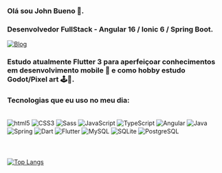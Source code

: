### Olá sou John Bueno 🖖. 
### Desenvolvedor FullStack - Angular 16 / Ionic 6 / Spring Boot. 

[![Blog](https://img.shields.io/badge/LinkedIn-0077B5?style=for-the-badge&logo=linkedin&logoColor=white)](https://www.linkedin.com/in/jo%C3%A3o-paulo-rodrigues-bueno-3b737919b/)

### Estudo atualmente Flutter 3 para aperfeiçoar conhecimentos em desenvolvimento mobile 📱 e como hobby estudo Godot/Pixel art 🕹️👾.

### Tecnologias que eu uso no meu dia:
<div style="display: inline_block;margin-bottom: 24px;">
</br>
 <img align="center" alt="html5" src="https://img.shields.io/badge/HTML5-E34F26?style=for-the-badge&logo=html5&logoColor=white" />
 <img align="center" alt="CSS3" src="https://img.shields.io/badge/CSS3-1572B6?style=for-the-badge&logo=css3&logoColor=white"  />
 <img align="center" alt="Sass" src="https://img.shields.io/badge/Sass-CC6699?style=for-the-badge&logo=sass&logoColor=white"  />
 <img align="center" alt="JavaScript" src="https://img.shields.io/badge/JavaScript-F7DF1E?style=for-the-badge&logo=javascript&logoColor=black"  />
 <img align="center" alt="TypeScript"  src="https://img.shields.io/badge/TypeScript-007ACC?style=for-the-badge& logo=typescript&logoColor=white" />
 <img align="center" alt="Angular" src="https://img.shields.io/badge/Angular-DD0031?style=for-the-badge&logo=angular&logoColor=white"  />
 <img align="center" alt="Java" src="https://img.shields.io/badge/Java-ED8B00?style=for-the-badge&logo=openjdk&logoColor=white"  />
 <img align="center" alt="Spring" src="https://img.shields.io/badge/Spring-6DB33F?style=for-the-badge&logo=spring&logoColor=white"  />
 <img align="center" alt="Dart" src="https://img.shields.io/badge/Dart-0175C2?style=for-the-badge&logo=dart&logoColor=white"/>
 <img align="center" alt="Flutter" src="https://img.shields.io/badge/Flutter-02569B?style=for-the-badge&logo=flutter&logoColor=white"  />
 <img align="center" alt="MySQL" src="https://img.shields.io/badge/MySQL-00000F?style=for-the-badge&logo=mysql&logoColor=white" />
 <img align="center" alt="SQLite" src="https://img.shields.io/badge/SQLite-07405E?style=for-the-badge&logo=sqlite&logoColor=white"  />
 <img align="center" alt="PostgreSQL" src="https://img.shields.io/badge/PostgreSQL-316192?style=for-the-badge&logo=postgresql&logoColor=white"  />
</div>
</br>

[![Top Langs](https://github-readme-stats.vercel.app/api/top-langs/?username=johnbuenodev&layout=donut)](https://github.com/johnbuenodev/github-readme-stats)
